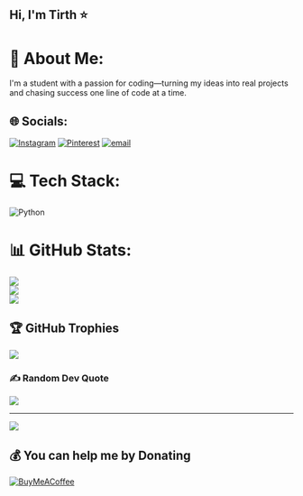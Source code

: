 ## Hi, I'm Tirth ⭐
# 💫 About Me:
I'm a student with a passion for coding—turning my ideas into real projects and chasing success one line of code at a time.<br>


## 🌐 Socials:
[![Instagram](https://img.shields.io/badge/Instagram-%23E4405F.svg?logo=Instagram&logoColor=white)](https://instagram.com/tirth_patel2029) [![Pinterest](https://img.shields.io/badge/Pinterest-%23E60023.svg?logo=Pinterest&logoColor=white)](https://pinterest.com/https://www.pinterest.com/tirthcoder99/) [![email](https://img.shields.io/badge/Email-D14836?logo=gmail&logoColor=white)](mailto:gameburst3@gmail.com) 

# 💻 Tech Stack:
![Python](https://img.shields.io/badge/python-3670A0?style=for-the-badge&logo=python&logoColor=ffdd54)
# 📊 GitHub Stats:
![](https://github-readme-stats.vercel.app/api?username=Tirthcoder99&theme=dark&hide_border=false&include_all_commits=false&count_private=false)<br/>
![](https://nirzak-streak-stats.vercel.app/?user=Tirthcoder99&theme=dark&hide_border=false)<br/>
![](https://github-readme-stats.vercel.app/api/top-langs/?username=Tirthcoder99&theme=dark&hide_border=false&include_all_commits=false&count_private=false&layout=compact)

## 🏆 GitHub Trophies
![](https://github-profile-trophy.vercel.app/?username=Tirthcoder99&theme=radical&no-frame=false&no-bg=false&margin-w=4)

### ✍️ Random Dev Quote
![](https://quotes-github-readme.vercel.app/api?type=horizontal&theme=radical)

---
[![](https://visitcount.itsvg.in/api?id=Tirthcoder99&icon=2&color=3)](https://visitcount.itsvg.in)

  ## 💰 You can help me by Donating
  [![BuyMeACoffee](https://img.shields.io/badge/Buy%20Me%20a%20Coffee-ffdd00?style=for-the-badge&logo=buy-me-a-coffee&logoColor=black)](https://buymeacoffee.com/Tirthcoder99) 

  
<!-- Proudly created with GPRM ( https://gprm.itsvg.in ) -->
